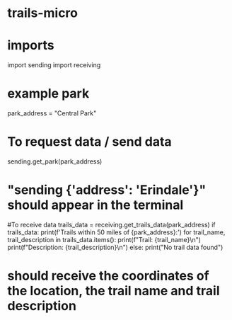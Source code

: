 # trails-micro
# imports
import sending
import receiving
 
# example park 
park_address = "Central Park"


# To request data / send data
sending.get_park(park_address)

# "sending {'address': 'Erindale'}" should appear in the terminal


#To receive data 
trails_data = receiving.get_trails_data(park_address)
if trails_data:
    print(f'Trails within 50 miles of {park_address}:')
    for trail_name, trail_description in trails_data.items():
        print(f"Trail: {trail_name}\n")
        print(f"Description: {trail_description}\n")
else:
    print("No trail data found")
# should receive the coordinates of the location, the trail name and trail description
